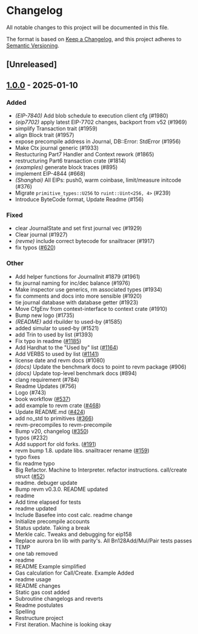 # Changelog

All notable changes to this project will be documented in this file.

The format is based on [Keep a Changelog](https://keepachangelog.com/en/1.0.0/),
and this project adheres to [Semantic Versioning](https://semver.org/spec/v2.0.0.html).

## [Unreleased]

## [1.0.0](https://github.com/receivingplateman/revm/releases/tag/revm-context-v1.0.0) - 2025-01-10

### Added

- *(EIP-7840)* Add blob schedule to execution client cfg (#1980)
- *(eip7702)* apply latest EIP-7702 changes, backport from v52 (#1969)
- simplify Transaction trait (#1959)
- align Block trait (#1957)
- expose precompile address in Journal, DB::Error: StdError (#1956)
- Make Ctx journal generic (#1933)
- Restucturing Part7 Handler and Context rework (#1865)
- restructuring Part6 transaction crate (#1814)
- *(examples)* generate block traces (#895)
- implement EIP-4844 (#668)
- *(Shanghai)* All EIPs: push0, warm coinbase, limit/measure initcode (#376)
- Migrate `primitive_types::U256` to `ruint::Uint<256, 4>` (#239)
- Introduce ByteCode format, Update Readme (#156)

### Fixed

- clear JournalState and set first journal vec (#1929)
- Clear journal (#1927)
- *(revme)* include correct bytecode for snailtracer  (#1917)
- fix typos ([#620](https://github.com/receivingplateman/revm/pull/620))

### Other

- Add helper functions for JournalInit #1879 (#1961)
- fix journal naming for inc/dec balance (#1976)
- Make inspector use generics, rm associated types (#1934)
- fix comments and docs into more sensible (#1920)
- tie journal database with database getter (#1923)
- Move CfgEnv from context-interface to context crate (#1910)
- Bump new logo (#1735)
- *(README)* add rbuilder to used-by (#1585)
- added simular to used-by (#1521)
- add Trin to used by list (#1393)
- Fix typo in readme ([#1185](https://github.com/receivingplateman/revm/pull/1185))
- Add Hardhat to the "Used by" list ([#1164](https://github.com/receivingplateman/revm/pull/1164))
- Add VERBS to used by list ([#1141](https://github.com/receivingplateman/revm/pull/1141))
- license date and revm docs (#1080)
- *(docs)* Update the benchmark docs to point to revm package (#906)
- *(docs)* Update top-level benchmark docs (#894)
- clang requirement (#784)
- Readme Updates (#756)
- Logo (#743)
- book workflow ([#537](https://github.com/receivingplateman/revm/pull/537))
- add example to revm crate ([#468](https://github.com/receivingplateman/revm/pull/468))
- Update README.md ([#424](https://github.com/receivingplateman/revm/pull/424))
- add no_std to primitives ([#366](https://github.com/receivingplateman/revm/pull/366))
- revm-precompiles to revm-precompile
- Bump v20, changelog ([#350](https://github.com/receivingplateman/revm/pull/350))
- typos (#232)
- Add support for old forks. ([#191](https://github.com/receivingplateman/revm/pull/191))
- revm bump 1.8. update libs. snailtracer rename ([#159](https://github.com/receivingplateman/revm/pull/159))
- typo fixes
- fix readme typo
- Big Refactor. Machine to Interpreter. refactor instructions. call/create struct ([#52](https://github.com/receivingplateman/revm/pull/52))
- readme. debuger update
- Bump revm v0.3.0. README updated
- readme
- Add time elapsed for tests
- readme updated
- Include Basefee into cost calc. readme change
- Initialize precompile accounts
- Status update. Taking a break
- Merkle calc. Tweaks and debugging for eip158
- Replace aurora bn lib with parity's. All Bn128Add/Mul/Pair tests passes
- TEMP
- one tab removed
- readme
- README Example simplified
- Gas calculation for Call/Create. Example Added
- readme usage
- README changes
- Static gas cost added
- Subroutine changelogs and reverts
- Readme postulates
- Spelling
- Restructure project
- First iteration. Machine is looking okay
